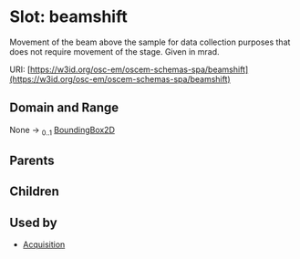 
# Slot: beamshift

Movement of the beam above the sample for data collection purposes that does not require movement of the stage. Given in mrad.

URI: [https://w3id.org/osc-em/oscem-schemas-spa/beamshift](https://w3id.org/osc-em/oscem-schemas-spa/beamshift)


## Domain and Range

None &#8594;  <sub>0..1</sub> [BoundingBox2D](BoundingBox2D.md)

## Parents


## Children


## Used by

 * [Acquisition](Acquisition.md)
